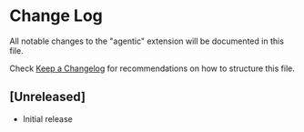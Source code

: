 # Change Log

All notable changes to the "agentic" extension will be documented in this file.

Check [Keep a Changelog](http://keepachangelog.com/) for recommendations on how to structure this file.

## [Unreleased]

- Initial release